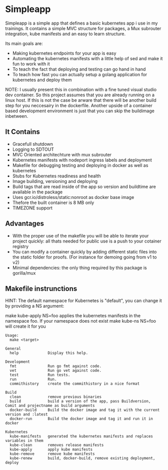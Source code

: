 # Simpleapp

Simpleapp is a simple app that defines a basic kubernetes app i use in my trainings.
It contains a simple MVC structure for packages, a Mux subrouter integration, kube manifests and an easy to learn structure.

Its main goals are:

- Making kubernetes endpoints for your app is easy
- Automating the kubernetes manifests with a little help of sed and make it fun to work with it
- To teach the fact that deploying and testing can go hand in hand
- To teach how fast you can actually setup a golang application for kubernetes and deploy them

NOTE: I usually present this in combination with a fine tuned visual studio dev container. So this project assumes that you are already running on a linux host. If this is not the case be arware that there will be another build step for you neccesairy in the dockerfile. Another upside of a container based development environment is just that you can skip the buildimage inbetween.

## It Contains

- Gracefull shutdown
- Logging to SDTOUT
- MVC Oriented architechture with mux subrouter
- Kubernetes manifests with nodeport ingress labels and deployment
- Makefile for debugging testing and deploying in docker as well as kubernetes
- Stubs for Kubernetes readiness and health
- Image building, versioning and deploying
- Build tags that are read inside of the app so version and buildtime are available in the package
- Uses gcr.io/distroless/static:nonroot as docker base image
- Thefore the built container is 8 MB only
- TIMEZONE support

## Advantages

- With the proper use of the makefile you will be able to iterate your project quickly: all thats needed for public use is a push to your cotainer registry
- You can modify a container quickly by adding different static files into the static folder for proofs. (For instance for demoing going from v1 to v2)
- Minimal dependencies: the only thing required by this package is gorilla/mux

## Makefile instrunctions

HINT: The default namespace for Kubernetes is "default", you can change it by providing a NS argument:

make kube-apply  NS=foo applies the kubernetes manifests in the namespace foo. If your namespace does not exist make kube-ns  NS=foo will create it for you

```
Usage:
  make <target>

General
  help             Display this help.

Development
  fmt              Run go fmt against code.
  vet              Run go vet against code.
  test             Run tests.
  run              Run.
  commithistory    create the commithistory in a nice format

Build
  clean            remove previous binaries
  build            build a version of the app, pass Buildversion, Comit and projectname as build arguments
  docker-build     Build the docker image and tag it with the current version and :latest
  docker-run       Build the docker image and tag it and run it in docker

Kubernetes
  kube-manifests   generated the kubernetes manifests and replaces variables in them
  kube-clean       removes release manifests
  kube-apply       apply kube manifests
  kube-remove      remove kube manifests
  kube-renew       build, docker-build, remove existing deployment, deploy
```